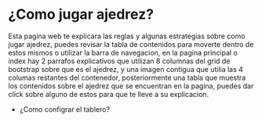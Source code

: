 # ¿Como jugar ajedrez?

<p>Esta pagina web te explicara las reglas y algunas estrategias sobre como jugar ajedrez, puedes revisar la tabla de contenidos para moverte dentro de estos mismos o utilizar la barra de navegacion, en la pagina principal o index hay 2 parrafos explicativos que utilizan 8 columnas del grid de bootstrap sobre que es el ajedrez, y una imagen contigua que utilia las 4 columas restantes del contenedor, posteriormente una tabla que muestra los contenidos sobre el ajedrez que se encuentran en la pagina, puedes dar click sobre alguno de estos para que te lleve a su explicacion.</p>

<ul>
    <li>¿Como configrar el tablero?</li>
</ul>